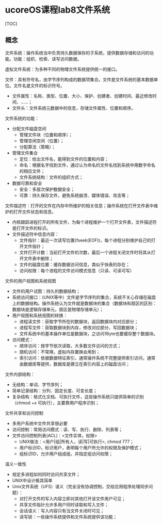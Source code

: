 # ucoreOS课程lab8文件系统

[TOC]

## 概念

文件系统：操作系统当中负责持久数据保存的子系统，提供数据存储和访问的功能。功能：组织、检索、读写访问数据。

虚拟文件系统：为多种不同的物理文件系统提供统一的接口。

文件：具有符号名，由字节序列构成的数据项集合。文件是文件系统的基本数据单位。文件名是文件的标识符号。

- 文件属性：名称、类型、位置、大小、保护、创建者、创建时间、最近修改时间、……；
- 文件头：文件系统元数据中的信息，存储文件属性、位置和顺序。

文件系统的功能：

- 分配文件磁盘空间
  - 管理文件块（位置和顺序）；
  - 管理空闲空间（位置）；
  - 分配算法（策略）；
- 管理文件集合
  - 定位：给出文件名，能得到文件的位置和内容；
  - 命名：根据名字找到文件，通过认为命名的文件名找到系统中用数字命名的相应文件；
  - 文件系统结构：文件的组织方式；
- 数据可靠和安全
  - 安全：多层次保护数据安全；
  - 可靠：持久保存文件，避免系统崩溃、媒体错误、攻击等；

文件描述符：打开的文件在内存中所维护的相关信息；操作系统在打开文件表中维护的打开文件状态和信息。

- 内核跟踪进程打开的所有文件，为每个进程维护一个打开文件表，文件描述符是打开文件的标识。
- 文件描述符中信息内容：
  - 文件指针：最近一次读写位置(fseek(EOF))，每个进程分别维护自己的打开文件指针；
  - 文件打开计数：当前打开文件的次数，最后一个进程关闭文件时将其从打开文件表中删除；
  - 文件的磁盘位置：缓存数据访问信息，类似于快表的存在；
  - 访问权限：每个进程的文件访问模式信息（只读、可读可写）

文件的用户视图和系统视图

- 文件的用户试图：持久的数据结构；
- 系统访问接口：(UNIX等中）文件是字节序列的集合，系统不关心存储在磁盘上的数据结构。操作系统认为文件就是数据块的集合（数据块和扇区的区别：数据块是逻辑存储单元，扇区是物理存储单元）；
- 用户视图和系统视图的转换：
  - 进程读文件：获取字节所在的数据块，返回数据块内对应部分；
  - 进程写文件：获取数据块到内存，修改对应部分，写回数据块；
  - 文件系统中的基本操作单位是数据块，之访问1Byte也要缓存整个数据块。
- 访问模式：
  - 顺序访问：按字节依次读取，大多数文件访问的方式；
  - 随机访问：不常用，虚拟内存置换会用到；
  - 索引访问：依据数据特征索引，通常操作系统不完整提供索引访问，通常由数据库等提供，数据库是建立在索引内容上的磁盘访问；

文件内部结构：

- 无结构：单词、字节序列；
- 简单记录结构：分列、固定长度、可变长度；
- 复杂结构：格式化文档、可执行文件，这些操作系统只提供简单的识别（chmod +x 可执行），主要靠用户程序识别；

文件共享和访问控制

- 多用户系统中文件共享很必要
- 访问控制：常用访问模式：读、写、执行、删除、列表等；
- 文件访问控制列表(ACL)：<文件实体，权限>
  - UNIX做法：<用户|组|所有人，读|写|可执行>, chmod 777；
  - 用户标识ID，标识用户，表明每个用户所允许的权限及保护模式；
  - 组标识ID，允许用户组成组，并指定组访问权限；

语义一致性

- 规定多进程如何同时访问共享文件；
- UNIX中设计极其简单
- Unix文件系统（UFS）语义（完全没有协调控制，交给应用程序处理同步问题）：
  - 对打开文件的写入内容立即对其他打开该文件用户可见；
  - 共享文件指针允许多用户同时读取和写入文件；
  - 会话语义：写入内容只有当文件关闭时可见；
  - 读写锁：一些操作系统提供和文件系统提供该功能；